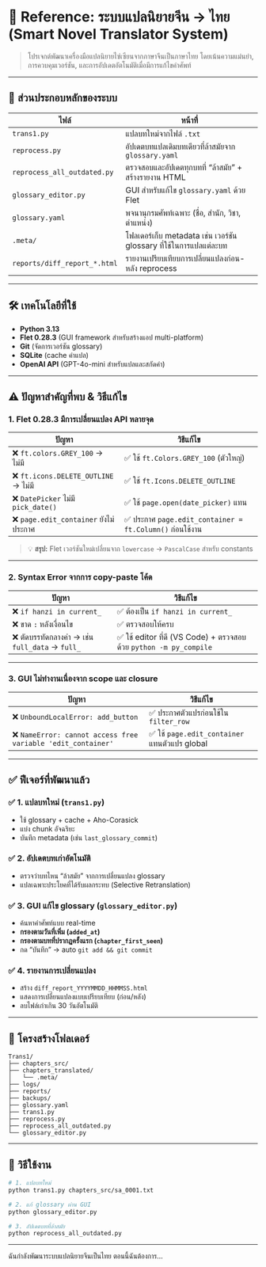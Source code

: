 

# 📌 **Reference: ระบบแปลนิยายจีน → ไทย (Smart Novel Translator System)**

> โปรเจกต์พัฒนาเครื่องมือแปลนิยายไซ่เซียนจากภาษาจีนเป็นภาษาไทย โดยเน้นความแม่นยำ, การควบคุมเวอร์ชัน, และการอัปเดตอัตโนมัติเมื่อมีการแก้ไขคำศัพท์

---

## 🔧 ส่วนประกอบหลักของระบบ

| ไฟล์ | หน้าที่ |
|------|--------|
| `trans1.py` | แปลบทใหม่จากไฟล์ `.txt` |
| `reprocess.py` | อัปเดตบทแปลเดิมบทเดียวที่ล้าสมัยจาก `glossary.yaml` |
| `reprocess_all_outdated.py` | ตรวจสอบและอัปเดตทุกบทที่ “ล้าสมัย” + สร้างรายงาน HTML |
| `glossary_editor.py` | GUI สำหรับแก้ไข `glossary.yaml` ด้วย Flet |
| `glossary.yaml` | พจนานุกรมศัพท์เฉพาะ (ชื่อ, สำนัก, วิชา, ตำแหน่ง) |
| `.meta/` | โฟลเดอร์เก็บ metadata เช่น เวอร์ชัน glossary ที่ใช้ในการแปลแต่ละบท |
| `reports/diff_report_*.html` | รายงานเปรียบเทียบการเปลี่ยนแปลงก่อน-หลัง reprocess |

---

## 🛠️ เทคโนโลยีที่ใช้

- **Python 3.13**
- **Flet 0.28.3** (GUI framework สำหรับสร้างแอป multi-platform)
- **Git** (จัดการเวอร์ชัน glossary)
- **SQLite** (cache คำแปล)
- **OpenAI API** (GPT-4o-mini สำหรับแปลและสกัดคำ)

---

## ⚠️ ปัญหาสำคัญที่พบ & วิธีแก้ไข

### 1. **Flet 0.28.3 มีการเปลี่ยนแปลง API หลายจุด**

| ปัญหา | วิธีแก้ไข |
|------|----------|
| ❌ `ft.colors.GREY_100` → ไม่มี | ✅ ใช้ `ft.Colors.GREY_100` (ตัวใหญ่) |
| ❌ `ft.icons.DELETE_OUTLINE` → ไม่มี | ✅ ใช้ `ft.Icons.DELETE_OUTLINE` |
| ❌ `DatePicker` ไม่มี `pick_date()` | ✅ ใช้ `page.open(date_picker)` แทน |
| ❌ `page.edit_container` ยังไม่ประกาศ | ✅ ประกาศ `page.edit_container = ft.Column()` ก่อนใช้งาน |

> 💡 **สรุป:** Flet เวอร์ชันใหม่เปลี่ยนจาก `lowercase` → `PascalCase` สำหรับ constants

---

### 2. **Syntax Error จากการ copy-paste โค้ด**

| ปัญหา | วิธีแก้ไข |
|------|----------|
| ❌ `if hanzi in current_` | ✅ ต้องเป็น `if hanzi in current_` |
| ❌ ขาด `:` หลังเงื่อนไข | ✅ ตรวจสอบให้ครบ |
| ❌ ตัดบรรทัดกลางคำ → เช่น `full_data` → `full_` | ✅ ใช้ editor ที่ดี (VS Code) + ตรวจสอบด้วย `python -m py_compile` |

---

### 3. **GUI ไม่ทำงานเนื่องจาก scope และ closure**

| ปัญหา | วิธีแก้ไข |
|------|----------|
| ❌ `UnboundLocalError: add_button` | ✅ ประกาศตัวแปรก่อนใช้ใน `filter_row` |
| ❌ `NameError: cannot access free variable 'edit_container'` | ✅ ใช้ `page.edit_container` แทนตัวแปร global |

---

## ✅ ฟีเจอร์ที่พัฒนาแล้ว

### ✅ 1. แปลบทใหม่ (`trans1.py`)
- ใช้ glossary + cache + Aho-Corasick
- แบ่ง chunk อัจฉริยะ
- บันทึก metadata (เช่น `last_glossary_commit`)

### ✅ 2. อัปเดตบทเก่าอัตโนมัติ
- ตรวจว่าบทไหน “ล้าสมัย” จากการเปลี่ยนแปลง glossary
- แปลเฉพาะประโยคที่ได้รับผลกระทบ (Selective Retranslation)

### ✅ 3. GUI แก้ไข glossary (`glossary_editor.py`)
- ค้นหาคำศัพท์แบบ real-time
- **กรองตามวันที่เพิ่ม (`added_at`)**
- **กรองตามบทที่ปรากฏครั้งแรก (`chapter_first_seen`)**
- กด “บันทึก” → auto `git add && git commit`

### ✅ 4. รายงานการเปลี่ยนแปลง
- สร้าง `diff_report_YYYYMMDD_HHMMSS.html`
- แสดงการเปลี่ยนแปลงแบบเปรียบเทียบ (ก่อน/หลัง)
- ลบไฟล์เก่าเกิน 30 วันอัตโนมัติ

---

## 📁 โครงสร้างโฟลเดอร์

```
Trans1/
├── chapters_src/
├── chapters_translated/
│   └── .meta/
├── logs/
├── reports/
├── backups/
├── glossary.yaml
├── trans1.py
├── reprocess.py
├── reprocess_all_outdated.py
└── glossary_editor.py
```

---

## 🚀 วิธีใช้งาน

```bash
# 1. แปลบทใหม่
python trans1.py chapters_src/sa_0001.txt

# 2. แก้ glossary ผ่าน GUI
python glossary_editor.py

# 3. อัปเดตบทที่ล้าสมัย
python reprocess_all_outdated.py
```

---

ฉันกำลังพัฒนาระบบแปลนิยายจีนเป็นไทย ตอนนี้ฉันต้องการ...